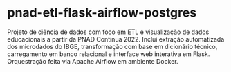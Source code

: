 # pnad-etl-flask-airflow-postgres
Projeto de ciência de dados com foco em ETL e visualização de dados educacionais a partir da PNAD Contínua 2022. Inclui extração automatizada dos microdados do IBGE, transformação com base em dicionário técnico, carregamento em banco relacional e interface web interativa em Flask. Orquestração feita via Apache Airflow em ambiente Docker.
